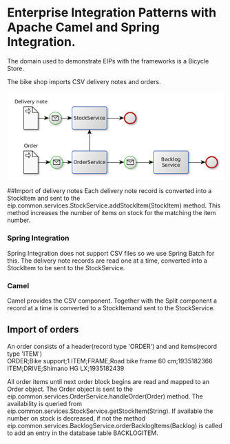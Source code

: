 Enterprise Integration Patterns with Apache Camel and Spring Integration.
==========

The domain used to demonstrate EIPs with the frameworks is a Bicycle Store.

The bike shop imports CSV delivery notes and orders.

![Alt graphic](doc/eip.png)


##Import of delivery notes
Each delivery note record is converted into a StockItem and sent to the eip.common.services.StockService.addStockItem(StockItem) method.
This method increases the number of items on stock for the matching the item number.
 
### Spring Integration
Spring Integration does not support CSV files so we use Spring Batch for this.
The delivery note records are read one at a time, converted into a StockItem to be sent to the StockService.

### Camel
Camel provides the CSV component. Together with the Split component a record at a time is converted to a StockItemand sent to the StockService.

## Import of orders
An order consists of a header(record type 'ORDER') and and items(record type 'ITEM')  
	ORDER;Bike support;1
	ITEM;FRAME;Road bike frame 60 cm;1935182366
	ITEM;DRIVE;Shimano HG LX;1935182439

All order items until next order block begins are read and mapped to an Order object.
The Order object is sent to the eip.common.services.OrderService.handleOrder(Order) method. 
The availability is queried from eip.common.services.StockService.getStockItem(String).
If available the number on stock is decreased, if not the method eip.common.services.BacklogService.orderBacklogItems(Backlog) is called
to add an entry in the database table BACKLOGITEM.



